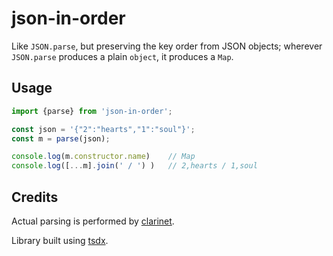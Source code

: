 # json-in-order

Like `JSON.parse`, but preserving the key order from JSON objects; wherever `JSON.parse` produces a plain `object`, it produces a `Map`.

## Usage

```js
import {parse} from 'json-in-order';

const json = '{"2":"hearts","1":"soul"}';
const m = parse(json);

console.log(m.constructor.name)    // Map
console.log([...m].join(' / ') )   // 2,hearts / 1,soul
```

## Credits

Actual parsing is performed by [clarinet](https://github.com/dscape/clarinet).

Library built using [tsdx](https://tsdx.io).
